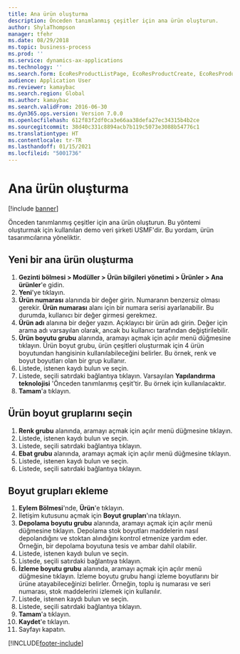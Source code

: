 ```yaml
---
title: Ana ürün oluşturma
description: Önceden tanımlanmış çeşitler için ana ürün oluşturun.
author: ShylaThompson
manager: tfehr
ms.date: 08/29/2018
ms.topic: business-process
ms.prod: ''
ms.service: dynamics-ax-applications
ms.technology: ''
ms.search.form: EcoResProductListPage, EcoResProductCreate, EcoResProductDetails, EcoResProductInventoryDimensionGroups
audience: Application User
ms.reviewer: kamaybac
ms.search.region: Global
ms.author: kamaybac
ms.search.validFrom: 2016-06-30
ms.dyn365.ops.version: Version 7.0.0
ms.openlocfilehash: 612f83f2df0ca3e66aa38defa27ec34315b4b2ce
ms.sourcegitcommit: 38d40c331c8894acb7b119c5073e3088b54776c1
ms.translationtype: HT
ms.contentlocale: tr-TR
ms.lasthandoff: 01/15/2021
ms.locfileid: "5001736"
---
```

# <a name="create-a-product-master"></a>Ana ürün oluşturma

[!include [banner](../../includes/banner.md)]

Önceden tanımlanmış çeşitler için ana ürün oluşturun. Bu yöntemi oluşturmak için kullanılan demo veri şirketi USMF'dir. Bu yordam, ürün tasarımcılarına yöneliktir.


## <a name="create-a-new-product-master"></a>Yeni bir ana ürün oluşturma
1. **Gezinti bölmesi > Modüller > Ürün bilgileri yönetimi > Ürünler > Ana ürünler**'e gidin.
2. **Yeni**'ye tıklayın.
3. **Ürün numarası** alanında bir değer girin. Numaranın benzersiz olması gerekir. **Ürün numarası** alanı için bir numara serisi ayarlanabilir. Bu durumda, kullanıcı bir değer girmesi gerekmez.
4. **Ürün adı** alanına bir değer yazın. Açıklayıcı bir ürün adı girin. Değer için arama adı varsayılan olarak, ancak bu kullanıcı tarafından değiştirilebilir.
5. **Ürün boyutu grubu** alanında, aramayı açmak için açılır menü düğmesine tıklayın. Ürün boyut grubu, ürün çeşitleri oluşturmak için 4 ürün boyutundan hangisinin kullanılabileceğini belirler. Bu örnek, renk ve boyut boyutları olan bir grup kullanır.
6. Listede, istenen kaydı bulun ve seçin.
7. Listede, seçili satırdaki bağlantıya tıklayın. Varsayılan **Yapılandırma teknolojisi** 'Önceden tanımlanmış çeşit'tir. Bu örnek için kullanılacaktır.
8. **Tamam**'a tıklayın.

## <a name="select-product-dimension-groups"></a>Ürün boyut gruplarını seçin
1. **Renk grubu** alanında, aramayı açmak için açılır menü düğmesine tıklayın.
2. Listede, istenen kaydı bulun ve seçin.
3. Listede, seçili satırdaki bağlantıya tıklayın.
4. **Ebat grubu** alanında, aramayı açmak için açılır menü düğmesine tıklayın.
5. Listede, istenen kaydı bulun ve seçin.
6. Listede, seçili satırdaki bağlantıya tıklayın.

## <a name="add-dimension-groups"></a>Boyut grupları ekleme
1. **Eylem Bölmesi**'nde, **Ürün**'e tıklayın.
2. İletişim kutusunu açmak için **Boyut grupları**'ına tıklayın.
3. **Depolama boyutu grubu** alanında, aramayı açmak için açılır menü düğmesine tıklayın. Depolama stok boyutları maddelerin nasıl depolandığını ve stoktan alındığını kontrol etmenize yardım eder. Örneğin, bir depolama boyutuna tesis ve ambar dahil olabilir.
4. Listede, istenen kaydı bulun ve seçin.
5. Listede, seçili satırdaki bağlantıya tıklayın.
6. **İzleme boyutu grubu** alanında, aramayı açmak için açılır menü düğmesine tıklayın. İzleme boyutu grubu hangi izleme boyutlarını bir ürüne atayabileceğinizi belirler. Örneğin, toplu iş numarası ve seri numarası, stok maddelerini izlemek için kullanılır.
7. Listede, istenen kaydı bulun ve seçin.
8. Listede, seçili satırdaki bağlantıya tıklayın.
9. **Tamam**'a tıklayın.
10. **Kaydet**'e tıklayın.
11. Sayfayı kapatın.



[!INCLUDE[footer-include](../../../includes/footer-banner.md)]
